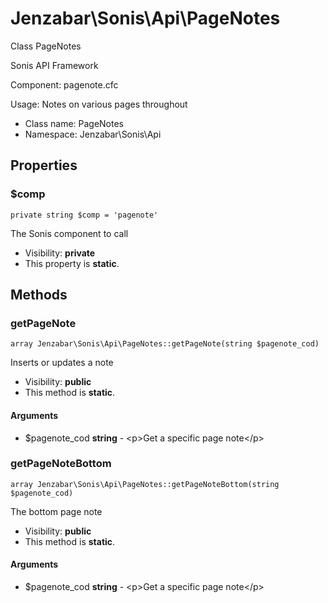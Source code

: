 Jenzabar\Sonis\Api\PageNotes
===============

Class PageNotes

Sonis API Framework

Component: pagenote.cfc

Usage: Notes on various pages throughout


* Class name: PageNotes
* Namespace: Jenzabar\Sonis\Api





Properties
----------


### $comp

    private string $comp = 'pagenote'

The Sonis component to call



* Visibility: **private**
* This property is **static**.


Methods
-------


### getPageNote

    array Jenzabar\Sonis\Api\PageNotes::getPageNote(string $pagenote_cod)

Inserts or updates a note



* Visibility: **public**
* This method is **static**.


#### Arguments
* $pagenote_cod **string** - &lt;p&gt;Get a specific page note&lt;/p&gt;



### getPageNoteBottom

    array Jenzabar\Sonis\Api\PageNotes::getPageNoteBottom(string $pagenote_cod)

The bottom page note



* Visibility: **public**
* This method is **static**.


#### Arguments
* $pagenote_cod **string** - &lt;p&gt;Get a specific page note&lt;/p&gt;


